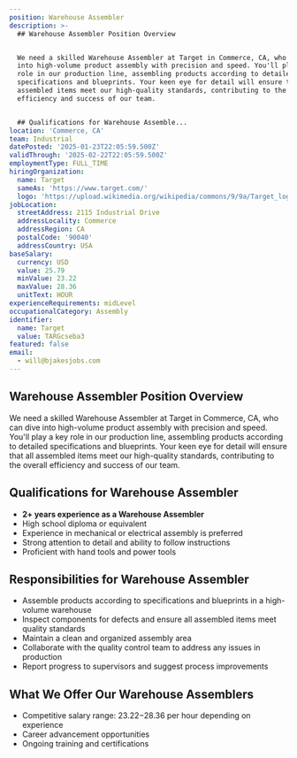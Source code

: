 ```yaml
---
position: Warehouse Assembler
description: >-
  ## Warehouse Assembler Position Overview


  We need a skilled Warehouse Assembler at Target in Commerce, CA, who can dive
  into high-volume product assembly with precision and speed. You'll play a key
  role in our production line, assembling products according to detailed
  specifications and blueprints. Your keen eye for detail will ensure that all
  assembled items meet our high-quality standards, contributing to the overall
  efficiency and success of our team.


  ## Qualifications for Warehouse Assemble...
location: 'Commerce, CA'
team: Industrial
datePosted: '2025-01-23T22:05:59.500Z'
validThrough: '2025-02-22T22:05:59.500Z'
employmentType: FULL_TIME
hiringOrganization:
  name: Target
  sameAs: 'https://www.target.com/'
  logo: 'https://upload.wikimedia.org/wikipedia/commons/9/9a/Target_logo.svg'
jobLocation:
  streetAddress: 2115 Industrial Drive
  addressLocality: Commerce
  addressRegion: CA
  postalCode: '90040'
  addressCountry: USA
baseSalary:
  currency: USD
  value: 25.79
  minValue: 23.22
  maxValue: 28.36
  unitText: HOUR
experienceRequirements: midLevel
occupationalCategory: Assembly
identifier:
  name: Target
  value: TARGcseba3
featured: false
email:
  - will@bjakesjobs.com
---
```




## Warehouse Assembler Position Overview

We need a skilled Warehouse Assembler at Target in Commerce, CA, who can dive into high-volume product assembly with precision and speed. You'll play a key role in our production line, assembling products according to detailed specifications and blueprints. Your keen eye for detail will ensure that all assembled items meet our high-quality standards, contributing to the overall efficiency and success of our team.

## Qualifications for Warehouse Assembler

- **2+ years experience as a Warehouse Assembler**  
- High school diploma or equivalent  
- Experience in mechanical or electrical assembly is preferred  
- Strong attention to detail and ability to follow instructions  
- Proficient with hand tools and power tools  

## Responsibilities for Warehouse Assembler

- Assemble products according to specifications and blueprints in a high-volume warehouse  
- Inspect components for defects and ensure all assembled items meet quality standards  
- Maintain a clean and organized assembly area  
- Collaborate with the quality control team to address any issues in production  
- Report progress to supervisors and suggest process improvements  

## What We Offer Our Warehouse Assemblers

- Competitive salary range: $23.22-$28.36 per hour depending on experience  
- Career advancement opportunities  
- Ongoing training and certifications  